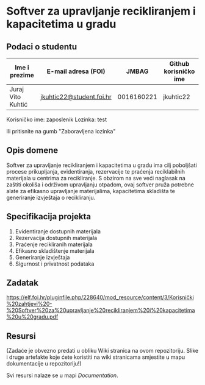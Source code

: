 # Softver za upravljanje recikliranjem i kapacitetima u gradu

## Podaci o studentu

Ime i prezime | E-mail adresa (FOI) | JMBAG | Github korisničko ime
------------  | ------------------- | ----- | ---------------------
Juraj Vito Kuhtić | jkuhtic22@student.foi.hr | 0016160221 | jkuhtic22


Korisničko ime: zaposlenik
Lozinka: test

Ili pritisnite na gumb "Zaboravljena lozinka"

## Opis domene
Softver za upravljanje recikliranjem i kapacitetima u gradu ima cilj poboljšati procese prikupljanja, evidentiranja, rezervacije te praćenja reciklabilnih materijala u centrima za recikliranje. S obzirom na sve veći naglasak na zaštiti okoliša i održivom upravljanju otpadom, ovaj softver pruža potrebne alate za efikasno upravljanje materijalima, kapacitetima skladišta te generiranje izvještaja o recikliranju.

## Specifikacija projekta
1. Evidentiranje dostupnih materijala
2. Rezervacija dostupnih materijala
3. Praćenje recikliranih materijala
4. Efikasno skladištenje materijala
5. Generiranje izvještaja
6. Sigurnost i privatnost podataka

## Zadatak
https://elf.foi.hr/pluginfile.php/228640/mod_resource/content/3/Korisnički%20zahtjevi%20-%20Softver%20za%20upravljanje%20recikliranjem%20i%20kapacitetima%20u%20gradu.pdf

## Resursi
(Zadaće je obvezno predati u obliku Wiki stranica na ovom repozitoriju. Slike i druge artefakte koje ćete koristiti na wiki stranicama smjestite u mapu dokumentacije u repozitoriju!)

Svi resursi nalaze se u mapi _Documentation_.
